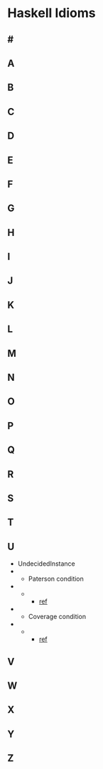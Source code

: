 # Haskell Idioms

## \#


## A


## B



## C


## D



## E


## F



## G


## H



## I



## J



## K


## L



## M



## N



## O


## P



## Q



## R



## S



## T



## U
* UndecidedInstance
* + Paterson condition
* + - [ref](https://downloads.haskell.org/~ghc/latest/docs/html/users_guide/glasgow_exts.html#instance-termination)
* + Coverage condition
* + - [ref](https://stackoverflow.com/questions/13538937/the-coverage-condition-fails)


## V



## W



## X



## Y



## Z


